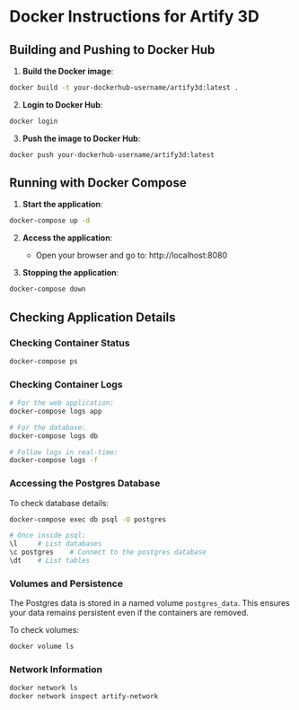 
# Docker Instructions for Artify 3D

## Building and Pushing to Docker Hub

1. **Build the Docker image**:
```bash
docker build -t your-dockerhub-username/artify3d:latest .
```

2. **Login to Docker Hub**:
```bash
docker login
```

3. **Push the image to Docker Hub**:
```bash
docker push your-dockerhub-username/artify3d:latest
```

## Running with Docker Compose

1. **Start the application**:
```bash
docker-compose up -d
```

2. **Access the application**:
   - Open your browser and go to: http://localhost:8080

3. **Stopping the application**:
```bash
docker-compose down
```

## Checking Application Details

### Checking Container Status
```bash
docker-compose ps
```

### Checking Container Logs
```bash
# For the web application:
docker-compose logs app

# For the database:
docker-compose logs db

# Follow logs in real-time:
docker-compose logs -f
```

### Accessing the Postgres Database

To check database details:

```bash
docker-compose exec db psql -U postgres

# Once inside psql:
\l     # List databases
\c postgres    # Connect to the postgres database
\dt    # List tables
```

### Volumes and Persistence

The Postgres data is stored in a named volume `postgres_data`. This ensures your data remains persistent even if the containers are removed.

To check volumes:
```bash
docker volume ls
```

### Network Information
```bash
docker network ls
docker network inspect artify-network
```
